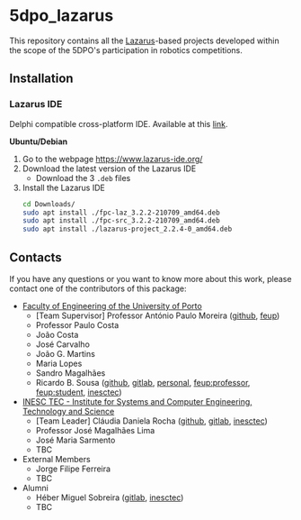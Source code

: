 # 5dpo_lazarus

This repository contains all the [Lazarus](https://www.lazarus-ide.org/)-based
projects developed within the scope of the 5DPO's participation in robotics
competitions.

## Installation

### Lazarus IDE

Delphi compatible cross-platform IDE. Available at this
[link](https://www.lazarus-ide.org/).

**Ubuntu/Debian**

1. Go to the webpage https://www.lazarus-ide.org/
2. Download the latest version of the Lazarus IDE
   - Download the 3 `.deb` files
3. Install the Lazarus IDE
   ```sh
   cd Downloads/
   sudo apt install ./fpc-laz_3.2.2-210709_amd64.deb
   sudo apt install ./fpc-src_3.2.2-210709_amd64.deb
   sudo apt install ./lazarus-project_2.2.4-0_amd64.deb
   ```

## Contacts

If you have any questions or you want to know more about this work, please
contact one of the contributors of this package:

- [Faculty of Engineering of the University of Porto](https://sigarra.up.pt/feup/en)
  - [Team Supervisor] Professor António Paulo Moreira
    ([github](https://github.com/apaulomoreira),
    [feup](mailto:amoreira@fe.up.pt))
  - Professor Paulo Costa
  - João Costa
  - José Carvalho
  - João G. Martins
  - Maria Lopes
  - Sandro Magalhães
  - Ricardo B. Sousa ([github](https://github.com/sousarbarb/),
    [gitlab](https://gitlab.com/sousarbarb/),
    [personal](mailto:sousa.ricardob@outlook.com),
    [feup:professor](mailto:rbs@fe.up.pt),
    [feup:student](mailto:up201503004@edu.fe.up.pt),
    [inesctec](mailto:ricardo.b.sousa@inesctec.pt))
- [INESC TEC - Institute for Systems and Computer Engineering, Technology and Science](https://www.inesctec.pt/en)
  - [Team Leader] Cláudia Daniela Rocha
    ([github](https://github.com/rochaclaudia),
    [gitlab](https://gitlab.inesctec.pt/cdrocha),
    [inesctec](claudia.d.rocha@inesctec.pt))
  - Professor José Magalhães Lima
  - José Maria Sarmento
  - TBC
- External Members
  - Jorge Filipe Ferreira
  - TBC
- Alumni
  - Héber Miguel Sobreira
    ([gitlab](https://gitlab.inesctec.pt/heber.m.sobreira),
    [inesctec](mailto:heber.m.sobreira@inesctec.pt))
  - TBC
